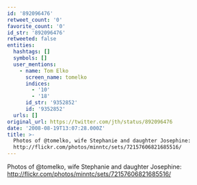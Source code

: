 ```yaml
---
id: '892096476'
retweet_count: '0'
favorite_count: '0'
id_str: '892096476'
retweeted: false
entities:
  hashtags: []
  symbols: []
  user_mentions:
    - name: Tom Elko
      screen_name: tomelko
      indices:
        - '10'
        - '18'
      id_str: '9352852'
      id: '9352852'
  urls: []
original_url: https://twitter.com/jth/status/892096476
date: '2008-08-19T13:07:28.000Z'
title: >-
  Photos of @tomelko, wife Stephanie and daughter Josephine:
  http://flickr.com/photos/minntc/sets/72157606821685516/
---
```


Photos of @tomelko, wife Stephanie and daughter Josephine: http://flickr.com/photos/minntc/sets/72157606821685516/